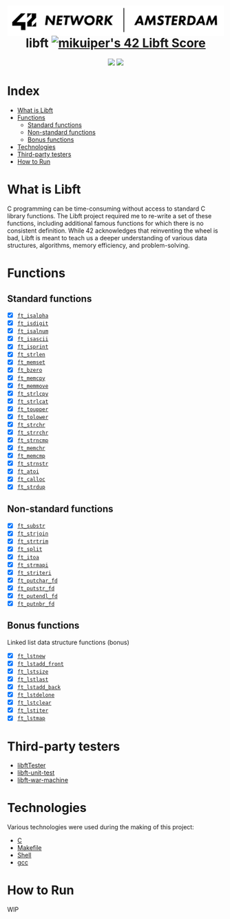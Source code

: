 <p align="center" style="margin-bottom: 0px !important;">
  <img width="600" src="https://github.com/mithraskuipers/mithraskuipers/blob/master/readme_srcs/42/logo.png?raw=true" alt="42_Network_Amsterdam" align="center"> </p>
<h1 align="center" style="margin-top: 0px;">libft <a href="https://github.com/JaeSeoKim/badge42"><img src="https://badge42.vercel.app/api/v2/cl483ajsd008309l6suq9l256/project/2365506" alt="mikuiper's 42 Libft Score" /></a>
</h1>

<p align="center" style="margin-top: 0px;">
<img src="https://forthebadge.com/images/badges/made-with-c.svg"/>
<img src="https://forthebadge.com/images/badges/built-with-love.svg"/>
</p>


# Index

* [What is Libft](#what-is-libft)
* [Functions](#functions)
  * [Standard functions](#standard-functions)
  * [Non-standard functions](#non-standard-functions)
  * [Bonus functions](#bonus-functions)
* [Technologies](#technologies)
* [Third-party testers](#third-party-testers)
* [How to Run](#how-to-run)

# What is Libft

C programming can be time-consuming without access to standard C library functions. The Libft project required me to re-write a set of these functions, including additional famous functions for which there is no consistent definition. While 42 acknowledges that reinventing the wheel is bad, Libft is meant to teach us a deeper understanding of various data structures, algorithms, memory efficiency, and problem-solving.

# Functions

## Standard functions

- [x] [`ft_isalpha`](ft_isalpha.c)
- [x] [`ft_isdigit`](ft_isdigit.c)
- [x] [`ft_isalnum`](ft_isalnum.c)
- [x] [`ft_isascii`](ft_isascii.c)
- [x] [`ft_isprint`](ft_isprint.c)
- [x] [`ft_strlen`](ft_strlen.c)
- [x] [`ft_memset`](ft_memset.c)
- [x] [`ft_bzero`](ft_bzero.c)
- [x] [`ft_memcpy`](ft_memcpy.c)
- [x] [`ft_memmove`](ft_memmove.c)
- [x] [`ft_strlcpy`](ft_strlcpy.c)
- [x] [`ft_strlcat`](ft_strlcat.c)
- [x] [`ft_toupper`](ft_toupper.c)
- [x] [`ft_tolower`](ft_tolower.c)
- [x] [`ft_strchr`](ft_strchr.c)
- [x] [`ft_strrchr`](ft_strrchr.c)
- [x] [`ft_strncmp`](ft_strncmp.c)
- [x] [`ft_memchr`](ft_memchr.c)
- [x] [`ft_memcmp`](ft_memcmp.c)
- [x] [`ft_strnstr`](ft_strnstr.c)
- [x] [`ft_atoi`](ft_atoi.c)
- [x] [`ft_calloc`](ft_calloc.c)
- [x] [`ft_strdup`](ft_strdup.c)

## Non-standard functions

- [x] [`ft_substr`](ft_substr.c)
- [x] [`ft_strjoin`](ft_strjoin.c)
- [x] [`ft_strtrim`](ft_strtrim.c)
- [x] [`ft_split`](ft_split.c)
- [x] [`ft_itoa`](ft_itoa.c)
- [x] [`ft_strmapi`](ft_strmapi.c)
- [x] [`ft_striteri`](ft_striteri.c)
- [x] [`ft_putchar_fd`](ft_putchar_fd.c)
- [x] [`ft_putstr_fd`](ft_putstr_fd.c)
- [x] [`ft_putendl_fd`](ft_putendl_fd.c)
- [x] [`ft_putnbr_fd`](ft_putnbr_fd.c)

## Bonus functions

Linked list data structure functions (bonus)

- [x] [`ft_lstnew`](ft_lstnew_bonus_bonus.c)
- [x] [`ft_lstadd_front`](ft_lstadd_front_bonus.c)
- [x] [`ft_lstsize`](ft_lstsize_bonus.c)
- [x] [`ft_lstlast`](ft_lstlast_bonus.c)
- [x] [`ft_lstadd_back`](ft_lstadd_back_bonus.c)
- [x] [`ft_lstdelone`](ft_lstdelone_bonus.c)
- [x] [`ft_lstclear`](ft_lstclear_bonus.c)
- [x] [`ft_lstiter`](ft_lstiter_bonus.c)
- [x] [`ft_lstmap`](ft_lstmap_bonus.c)

# Third-party testers

- [libftTester](https://github.com/Tripouille/libftTester)
- [libft-unit-test](https://github.com/alelievr/libft-unit-test)
- [libft-war-machine](https://github.com/ska42/libft-war-machine)

# Technologies

Various technologies were used during the making of this project:

* [C](https://en.wikipedia.org/wiki/C_(programming_language))
* [Makefile](https://en.wikipedia.org/wiki/Makefile)
* [Shell](https://en.wikipedia.org/wiki/Unix_shell)
* [gcc](https://gcc.gnu.org/)

# How to Run

WIP
